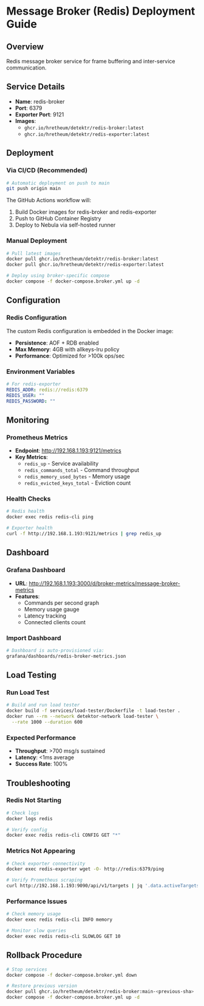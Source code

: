 # Message Broker (Redis) Deployment Guide

## Overview
Redis message broker service for frame buffering and inter-service communication.

## Service Details
- **Name**: redis-broker
- **Port**: 6379
- **Exporter Port**: 9121
- **Images**:
  - `ghcr.io/hretheum/detektr/redis-broker:latest`
  - `ghcr.io/hretheum/detektr/redis-exporter:latest`

## Deployment

### Via CI/CD (Recommended)
```bash
# Automatic deployment on push to main
git push origin main
```

The GitHub Actions workflow will:
1. Build Docker images for redis-broker and redis-exporter
2. Push to GitHub Container Registry
3. Deploy to Nebula via self-hosted runner

### Manual Deployment
```bash
# Pull latest images
docker pull ghcr.io/hretheum/detektr/redis-broker:latest
docker pull ghcr.io/hretheum/detektr/redis-exporter:latest

# Deploy using broker-specific compose
docker compose -f docker-compose.broker.yml up -d
```

## Configuration

### Redis Configuration
The custom Redis configuration is embedded in the Docker image:
- **Persistence**: AOF + RDB enabled
- **Max Memory**: 4GB with allkeys-lru policy
- **Performance**: Optimized for >100k ops/sec

### Environment Variables
```yaml
# For redis-exporter
REDIS_ADDR: redis://redis:6379
REDIS_USER: ""
REDIS_PASSWORD: ""
```

## Monitoring

### Prometheus Metrics
- **Endpoint**: http://192.168.1.193:9121/metrics
- **Key Metrics**:
  - `redis_up` - Service availability
  - `redis_commands_total` - Command throughput
  - `redis_memory_used_bytes` - Memory usage
  - `redis_evicted_keys_total` - Eviction count

### Health Checks
```bash
# Redis health
docker exec redis redis-cli ping

# Exporter health
curl -f http://192.168.1.193:9121/metrics | grep redis_up
```

## Dashboard

### Grafana Dashboard
- **URL**: http://192.168.1.193:3000/d/broker-metrics/message-broker-metrics
- **Features**:
  - Commands per second graph
  - Memory usage gauge
  - Latency tracking
  - Connected clients count

### Import Dashboard
```bash
# Dashboard is auto-provisioned via:
grafana/dashboards/redis-broker-metrics.json
```

## Load Testing

### Run Load Test
```bash
# Build and run load tester
docker build -f services/load-tester/Dockerfile -t load-tester .
docker run --rm --network detektor-network load-tester \
  --rate 1000 --duration 600
```

### Expected Performance
- **Throughput**: >700 msg/s sustained
- **Latency**: <1ms average
- **Success Rate**: 100%

## Troubleshooting

### Redis Not Starting
```bash
# Check logs
docker logs redis

# Verify config
docker exec redis redis-cli CONFIG GET "*"
```

### Metrics Not Appearing
```bash
# Check exporter connectivity
docker exec redis-exporter wget -O- http://redis:6379/ping

# Verify Prometheus scraping
curl http://192.168.1.193:9090/api/v1/targets | jq '.data.activeTargets[] | select(.labels.job=="redis")'
```

### Performance Issues
```bash
# Check memory usage
docker exec redis redis-cli INFO memory

# Monitor slow queries
docker exec redis redis-cli SLOWLOG GET 10
```

## Rollback Procedure
```bash
# Stop services
docker compose -f docker-compose.broker.yml down

# Restore previous version
docker pull ghcr.io/hretheum/detektr/redis-broker:main-<previous-sha>
docker compose -f docker-compose.broker.yml up -d
```
